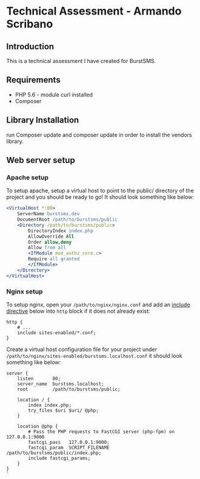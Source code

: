 # Technical Assessment - Armando Scribano

## Introduction

This is a technical assessment I have created for BurstSMS.

## Requirements

* PHP 5.6 - module curl installed
* Composer

## Library Installation

run Composer update and composer update in order to install the vendors library.

## Web server setup

### Apache setup

To setup apache, setup a virtual host to point to the public/ directory of the
project and you should be ready to go! It should look something like below:

```apache
<VirtualHost *:80>
    ServerName burstsms.dev
    DocumentRoot /path/to/burstsms/public
    <Directory /path/to/burstsms/public>
        DirectoryIndex index.php
        AllowOverride All
        Order allow,deny
        Allow from all
        <IfModule mod_authz_core.c>
        Require all granted
        </IfModule>
    </Directory>
</VirtualHost>
```

### Nginx setup

To setup nginx, open your `/path/to/nginx/nginx.conf` and add an
[include directive](http://nginx.org/en/docs/ngx_core_module.html#include) below
into `http` block if it does not already exist:

```nginx
http {
    # ...
    include sites-enabled/*.conf;
}
```


Create a virtual host configuration file for your project under `/path/to/nginx/sites-enabled/burstsms.localhost.conf`
it should look something like below:

```nginx
server {
    listen       80;
    server_name  burstsms.localhost;
    root         /path/to/burstsms/public;

    location / {
        index index.php;
        try_files $uri $uri/ @php;
    }

    location @php {
        # Pass the PHP requests to FastCGI server (php-fpm) on 127.0.0.1:9000
        fastcgi_pass   127.0.0.1:9000;
        fastcgi_param  SCRIPT_FILENAME /path/to/burstsms/public/index.php;
        include fastcgi_params;
    }
}
`